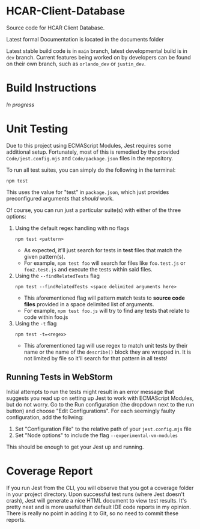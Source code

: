 # HCAR-Client-Database
Source code for HCAR Client Database.

Latest formal Documentation is located in the documents folder

Latest stable build code is in `main` branch, latest developmental build is in `dev` branch. Current features being 
worked on by developers can be found on their own branch, such as `orlando_dev` or `justin_dev`.

# Build Instructions

*In progress*

# Unit Testing
Due to this project using ECMAScript Modules, Jest requires some additional setup.
Fortunately, most of this is remedied by the provided `Code/jest.config.mjs` and `Code/package.json` files in the
repository.

To run all test suites, you can simply do the following in the terminal:
```
npm test
```

This uses the value for "test" in `package.json`, which just provides preconfigured arguments that *should* work.

Of course, you can run just a particular suite(s) with either of the three options:
1. Using the default regex handling with no flags  
    ```
    npm test <pattern>
    ```
   * As expected, it'll just search for tests in **test** files that match the given pattern(s).
   * For example, `npm test foo` will search for files like `foo.test.js` or `foo2.test.js` and execute the tests within 
said files. 
2. Using the `--findRelatedTests` flag    
   ```
   npm test --findRelatedTests <space delimited arguments here>
   ```
   * This aforementioned flag will pattern match tests to **source code files** provided in a space delimited list of arguments.
   * For example, `npm test foo.js` will try to find any tests that relate to code within foo.js
3. Using the `-t` flag  
    ```
    npm test -t=<regex>
    ```
   * This aforementioned tag will use regex to match unit tests by their name or the name of the `describe()` block they 
are wrapped in. It is not limited by file so it'll search for that pattern in all tests!

## Running Tests in WebStorm
Initial attempts to run the tests might result in an error message that suggests you read up on setting up Jest to work 
with ECMAScript Modules, but do not worry.
Go to the Run configuration (the dropdown next to the run button) and choose "Edit Configurations".
For each seemingly faulty configuration, add the follwing:
1. Set "Configuration File" to the relative path of your `jest.config.mjs` file
2. Set "Node options" to include the flag `--experimental-vm-modules`

This should be enough to get your Jest up and running.

# Coverage Report
If you run Jest from the CLI, you will observe that you got a coverage folder in your project directory.
Upon successful test runs (where Jest doesn't crash), Jest will generate a nice HTML document to view test results.
It's pretty neat and is more useful than default IDE code reports in my opinion.
There is really no point in adding it to Git, so no need to commit these reports.